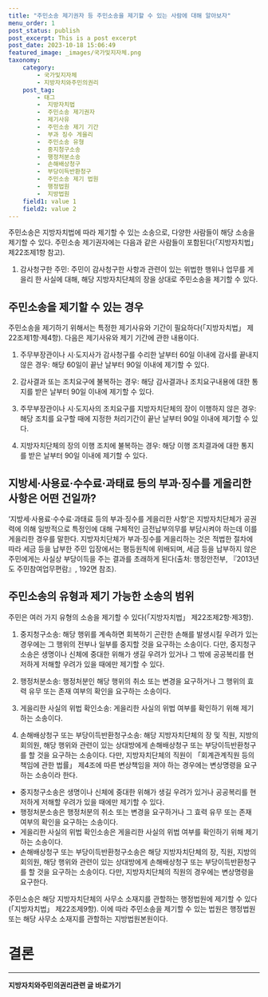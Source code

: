 ```yaml
---
title: "주민소송 제기권자 등 주민소송을 제기할 수 있는 사람에 대해 알아보자"
menu_order: 1
post_status: publish
post_excerpt: This is a post excerpt
post_date: 2023-10-18 15:06:49
featured_image: _images/국가및지자체.png
taxonomy:
    category:
        - 국가및지자체
        - 지방자치와주민의권리
    post_tag:
        - 태그
        -  지방자치법
        -  주민소송 제기권자
        -  제기사유
        -  주민소송 제기 기간
        -  부과 징수 게을리
        -  주민소송 유형
        -  중지청구소송
        -  행정처분소송
        -  손해배상청구
        -  부당이득반환청구
        -  주민소송 제기 법원
        -  행정법원
        -  지방법원
    field1: value 1
    field2: value 2
---
```



주민소송은 지방자치법에 따라 제기할 수 있는 소송으로, 다양한 사람들이 해당 소송을 제기할 수 있다. 주민소송 제기권자에는 다음과 같은 사람들이 포함된다(「지방자치법」 제22조제1항 참고).

1. 감사청구한 주민: 주민이 감사청구한 사항과 관련이 있는 위법한 행위나 업무를 게을리 한 사실에 대해, 해당 지방자치단체의 장을 상대로 주민소송을 제기할 수 있다.

## 주민소송을 제기할 수 있는 경우

주민소송을 제기하기 위해서는 특정한 제기사유와 기간이 필요하다(「지방자치법」 제22조제1항·제4항). 다음은 제기사유와 제기 기간에 관한 내용이다.

1. 주무부장관이나 시·도지사가 감사청구를 수리한 날부터 60일 이내에 감사를 끝내지 않은 경우: 해당 60일이 끝난 날부터 90일 이내에 제기할 수 있다.

2. 감사결과 또는 조치요구에 불복하는 경우: 해당 감사결과나 조치요구내용에 대한 통지를 받은 날부터 90일 이내에 제기할 수 있다.

3. 주무부장관이나 시·도지사의 조치요구를 지방자치단체의 장이 이행하지 않은 경우: 해당 조치를 요구할 때에 지정한 처리기간이 끝난 날부터 90일 이내에 제기할 수 있다.

4. 지방자치단체의 장의 이행 조치에 불복하는 경우: 해당 이행 조치결과에 대한 통지를 받은 날부터 90일 이내에 제기할 수 있다.

## 지방세·사용료·수수료·과태료 등의 부과·징수를 게을리한 사항은 어떤 건일까?

‘지방세·사용료·수수료·과태료 등의 부과·징수를 게을리한 사항’은 지방자치단체가 공권력에 의해 일방적으로 특정인에 대해 구체적인 금전납부의무를 부담시켜야 하는데 이를 게을리한 경우를 말한다. 지방자치단체가 부과·징수를 게을리하는 것은 적법한 절차에 따라 세금 등을 납부한 주민 입장에서는 평등원칙에 위배되며, 세금 등을 납부하지 않은 주민에게는 사실상 부당이득을 주는 결과를 초래하게 된다(출처: 행정안전부, 『2013년도 주민참여업무편람』, 192면 참조).

## 주민소송의 유형과 제기 가능한 소송의 범위

주민은 여러 가지 유형의 소송을 제기할 수 있다(「지방자치법」 제22조제2항·제3항).

1. 중지청구소송: 해당 행위를 계속하면 회복하기 곤란한 손해를 발생시킬 우려가 있는 경우에는 그 행위의 전부나 일부를 중지할 것을 요구하는 소송이다. 다만, 중지청구소송은 생명이나 신체에 중대한 위해가 생길 우려가 있거나 그 밖에 공공복리를 현저하게 저해할 우려가 있을 때에만 제기할 수 있다.

2. 행정처분소송: 행정처분인 해당 행위의 취소 또는 변경을 요구하거나 그 행위의 효력 유무 또는 존재 여부의 확인을 요구하는 소송이다.

3. 게을리한 사실의 위법 확인소송: 게을리한 사실의 위법 여부를 확인하기 위해 제기하는 소송이다.

4. 손해배상청구 또는 부당이득반환청구소송: 해당 지방자치단체의 장 및 직원, 지방의회의원, 해당 행위와 관련이 있는 상대방에게 손해배상청구 또는 부당이득반환청구를 할 것을 요구하는 소송이다. 다만, 지방자치단체의 직원이 「회계관계직원 등의 책임에 관한 법률」 제4조에 따른 변상책임을 져야 하는 경우에는 변상명령을 요구하는 소송이라 한다.

- 중지청구소송은 생명이나 신체에 중대한 위해가 생길 우려가 있거나 공공복리를 현저하게 저해할 우려가 있을 때에만 제기할 수 있다.
- 행정처분소송은 행정처분의 취소 또는 변경을 요구하거나 그 효력 유무 또는 존재 여부의 확인을 요구하는 소송이다.
- 게을리한 사실의 위법 확인소송은 게을리한 사실의 위법 여부를 확인하기 위해 제기하는 소송이다.
- 손해배상청구 또는 부당이득반환청구소송은 해당 지방자치단체의 장, 직원, 지방의회의원, 해당 행위와 관련이 있는 상대방에게 손해배상청구 또는 부당이득반환청구를 할 것을 요구하는 소송이다. 다만, 지방자치단체의 직원의 경우에는 변상명령을 요구한다.

주민소송은 해당 지방자치단체의 사무소 소재지를 관할하는 행정법원에 제기할 수 있다(「지방자치법」 제22조제9항). 이에 따라 주민소송을 제기할 수 있는 법원은 행정법원 또는 해당 사무소 소재지를 관할하는 지방법원본원이다.

# 결론

<!-- wp:separator -->
<hr class="wp-block-separator has-alpha-channel-opacity"/>
<!-- /wp:separator -->
<!-- wp:group {"backgroundColor":"base","layout":{"type":"constrained"}} -->
<div class="wp-block-group has-base-background-color has-background"><!-- wp:paragraph {"align":"center","fontSize":"large"} -->
<p class="has-text-align-center has-large-font-size"><strong>지방자치와주민의권리관련 글 바로가기</strong></p>
<!-- /wp:paragraph -->


<!-- wp:latest-posts
{"categories":[{"id":7159,"count":19,"description":"","link":"https://uknowlaw.com/category/%ec%a7%80%eb%b0%a9%ec%9e%90%ec%b9%98%ec%99%80%ec%a3%bc%eb%af%bc%ec%9d%98%ea%b6%8c%eb%a6%ac/","name":"지방자치와주민의권리","slug":"지방자치와주민의권리","taxonomy":"category","parent":0,"meta":[],"_links":{"self":[{"href":"https://uknowlaw.com/wp-json/wp/v2/categories/7159"}],"collection":[{"href":"https://uknowlaw.com/wp-json/wp/v2/categories"}],"about":[{"href":"https://uknowlaw.com/wp-json/wp/v2/taxonomies/category"}],"wp:post_type":[{"href":"https://uknowlaw.com/wp-json/wp/v2/posts?categories=7159"}],"curies":[{"name":"wp","href":"https://api.w.org/{rel}","templated":true}]}}],"postsToShow":100,"excerptLength":28,"postLayout":"grid","columns":2,"featuredImageAlign":"left","featuredImageSizeSlug":"large","fontSize":"medium"} /--></div>
<!-- /wp:group -->